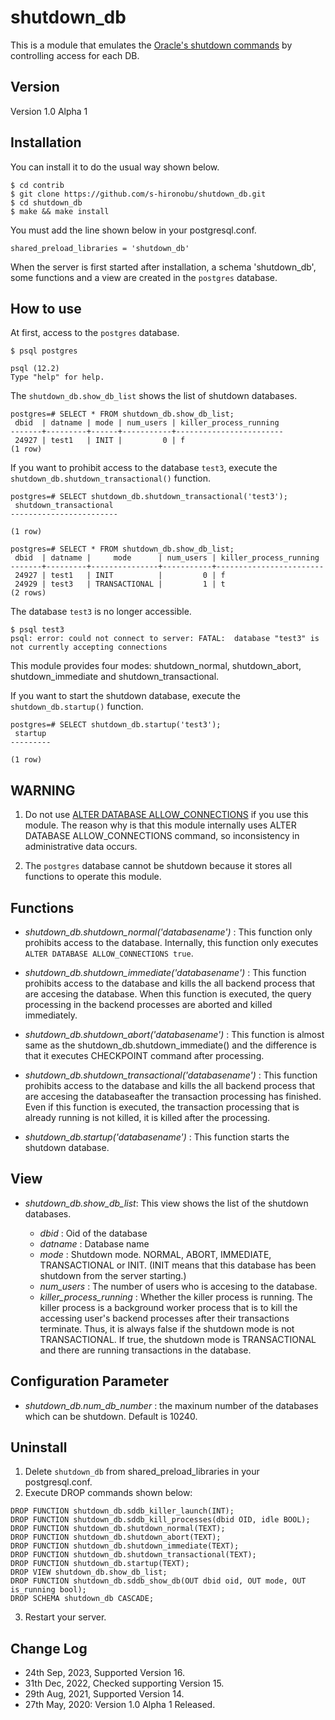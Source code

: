 # shutdown_db

This is a module that emulates the [Oracle's shutdown commands](https://docs.oracle.com/cd/B19306_01/server.102/b14231/start.htm#i1006543) by controlling access for each DB.


## Version

Version 1.0 Alpha 1

## Installation

You can install it to do the usual way shown below.

```
$ cd contrib
$ git clone https://github.com/s-hironobu/shutdown_db.git
$ cd shutdown_db
$ make && make install
```
You must add the line shown below in your postgresql.conf.

```
shared_preload_libraries = 'shutdown_db'
```

When the server is first started after installation, a schema 'shutdown_db', some functions and a view are created in the `postgres` database.


## How to use

At first, access to the `postgres` database.

```
$ psql postgres

psql (12.2)
Type "help" for help.
```

The `shutdown_db.show_db_list` shows the list of shutdown databases.

```
postgres=# SELECT * FROM shutdown_db.show_db_list;
 dbid  | datname | mode | num_users | killer_process_running 
-------+---------+------+-----------+------------------------
 24927 | test1   | INIT |         0 | f
(1 row)
```

If you want to prohibit access to the database `test3`, execute the `shutdown_db.shutdown_transactional()` function.

```
postgres=# SELECT shutdown_db.shutdown_transactional('test3');
 shutdown_transactional 
------------------------
 
(1 row)

postgres=# SELECT * FROM shutdown_db.show_db_list;
 dbid  | datname |     mode      | num_users | killer_process_running 
-------+---------+---------------+-----------+------------------------
 24927 | test1   | INIT          |         0 | f
 24929 | test3   | TRANSACTIONAL |         1 | t
(2 rows)
```

The database `test3` is no longer accessible.

```
$ psql test3
psql: error: could not connect to server: FATAL:  database "test3" is not currently accepting connections
```


This module provides four modes: shutdown_normal, shutdown_abort, shutdown_immediate and shutdown_transactional.


If you want to start the shutdown database, execute the `shutdown_db.startup()` function.

```
postgres=# SELECT shutdown_db.startup('test3');
 startup 
---------
 
(1 row)
```


## WARNING


1. Do not use [ALTER DATABASE ALLOW_CONNECTIONS](https://www.postgresql.org/docs/current/sql-alterdatabase.html) if you use this module. The reason why is that this module internally uses ALTER DATABASE ALLOW_CONNECTIONS command, so inconsistency in administrative data occurs.

2.  The `postgres` database cannot be shutdown because it stores all functions to operate this module.


## Functions
 - *shutdown_db.shutdown_normal('databasename')* : This function only prohibits access to the database. Internally, this function only executes `ALTER DATABASE ALLOW_CONNECTIONS true`.

 - *shutdown_db.shutdown_immediate('databasename')* : This function prohibits access to the database and kills the all backend process that are accesing the database. When this function is executed, the query processing in the backend processes are aborted and killed immediately.

 - *shutdown_db.shutdown_abort('databasename')* : This function is almost same as the shutdown_db.shutdown_immediate() and the difference is that it executes CHECKPOINT command after processing. 

 - *shutdown_db.shutdown_transactional('databasename')* : This function prohibits access to the database and kills the all backend process that are accesing the databaseafter the transaction processing has finished.
Even if this function is executed, the transaction processing that is already running is not killed, it is killed after the processing.


- *shutdown_db.startup('databasename')* : This function starts the shutdown database.


## View

- *shutdown_db.show_db_list*: This view shows the list of the shutdown databases.

  + *dbid* : Oid of the database
  + *datname* : Database name
  + *mode* : Shutdown mode. NORMAL, ABORT, IMMEDIATE, TRANSACTIONAL or INIT. (INIT means that this database has been shutdown from the server starting.)
  + *num_users* : The number of users who is accesing to the database.
  + *killer_process_running* : Whether the killer process is running. The killer process is a background worker process that is to kill the accessing user's backend processes after their transactions terminate. Thus, it is always false if the shutdown mode is not TRANSACTIONAL.
If true, the shutdown mode is TRANSACTIONAL and there are running transactions in the database.


## Configuration Parameter

- *shutdown_db.num_db_number* : the maxinum number of the databases which can be shutdown. Default is 10240.

## Uninstall

1. Delete `shutdown_db` from shared_preload_libraries in your postgresql.conf.
2. Execute DROP commands shown below:

```
DROP FUNCTION shutdown_db.sddb_killer_launch(INT);
DROP FUNCTION shutdown_db.sddb_kill_processes(dbid OID, idle BOOL);
DROP FUNCTION shutdown_db.shutdown_normal(TEXT);
DROP FUNCTION shutdown_db.shutdown_abort(TEXT);
DROP FUNCTION shutdown_db.shutdown_immediate(TEXT);
DROP FUNCTION shutdown_db.shutdown_transactional(TEXT);
DROP FUNCTION shutdown_db.startup(TEXT);
DROP VIEW shutdown_db.show_db_list;
DROP FUNCTION shutdown_db.sddb_show_db(OUT dbid oid, OUT mode, OUT is_running bool);
DROP SCHEMA shutdown_db CASCADE;
```

3. Restart your server.


## Change Log

- 24th Sep, 2023, Supported Version 16.
- 31th Dec, 2022, Checked supporting Version 15.
- 29th Aug, 2021, Supported Version 14.
- 27th May, 2020: Version 1.0 Alpha 1 Released.
